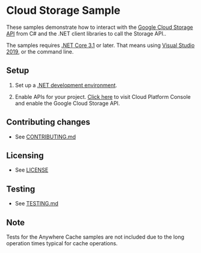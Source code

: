 # Cloud Storage Sample

These samples demonstrate how to interact with the [Google Cloud Storage API][Storage] from C# and
the .NET client libraries to call the Storage API..

The samples requires [.NET Core 3.1][net-core] or later.  That means using
[Visual Studio 2019](https://www.visualstudio.com/), or the command line.

## Setup

1.  Set up a [.NET development environment](https://cloud.google.com/dotnet/docs/setup).

4.  Enable APIs for your project.
    [Click here][enable-api]
    to visit Cloud Platform Console and enable the Google Cloud Storage API.

## Contributing changes

* See [CONTRIBUTING.md](../../CONTRIBUTING.md)

## Licensing

* See [LICENSE](../../LICENSE)

## Testing

* See [TESTING.md](../../TESTING.md)

[Storage]: https://cloud.google.com/storage/docs/
[enable-api]: https://console.cloud.google.com/flows/enableapi?apiid=storage_api&showconfirmation=true
[net-core]: https://www.microsoft.com/net/core

## Note
Tests for the Anywhere Cache samples are not included due to the long operation times typical for cache operations.
